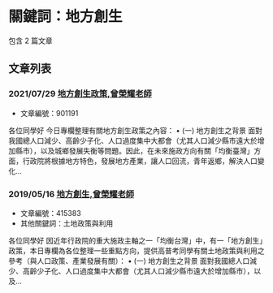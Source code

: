 # 關鍵詞：地方創生

包含 2 篇文章

## 文章列表

### 2021/07/29 [地方創生政策,曾榮耀老師](../../articles/901191_%E5%9C%B0%E6%96%B9%E5%89%B5%E7%94%9F%E6%94%BF%E7%AD%96%2C%E6%9B%BE%E6%A6%AE%E8%80%80%E8%80%81%E5%B8%AB.md)
- 文章編號：901191

各位同學好 今日專欄整理有關地方創生政策之內容： • (一) 地方創生之背景 面對我國總人口減少、高齡少子化、人口過度集中大都會（尤其人口減少縣市遠大於增加縣市），以及城鄉發展失衡等問題。因此，在未來施政方向有關「均衡臺灣」方面，行政院將根據地方特色，發展地方產業，讓人口回流，青年返鄉，解決人口變化...

### 2019/05/16 [地方創生,曾榮耀老師](../../articles/415383_%E5%9C%B0%E6%96%B9%E5%89%B5%E7%94%9F%2C%E6%9B%BE%E6%A6%AE%E8%80%80%E8%80%81%E5%B8%AB.md)
- 文章編號：415383
- 其他關鍵詞：土地政策與利用

各位同學好 因近年行政院的重大施政主軸之一「均衡台灣」中，有一「地方創生」政策，本日專欄為各位整理一些重點方向，提供高普考同學有關土地政策與利用之參考（與人口政策、產業發展有關）： • (一) 地方創生之背景 面對我國總人口減少、高齡少子化、人口過度集中大都會（尤其人口減少縣市遠大於增加縣市），以及...
